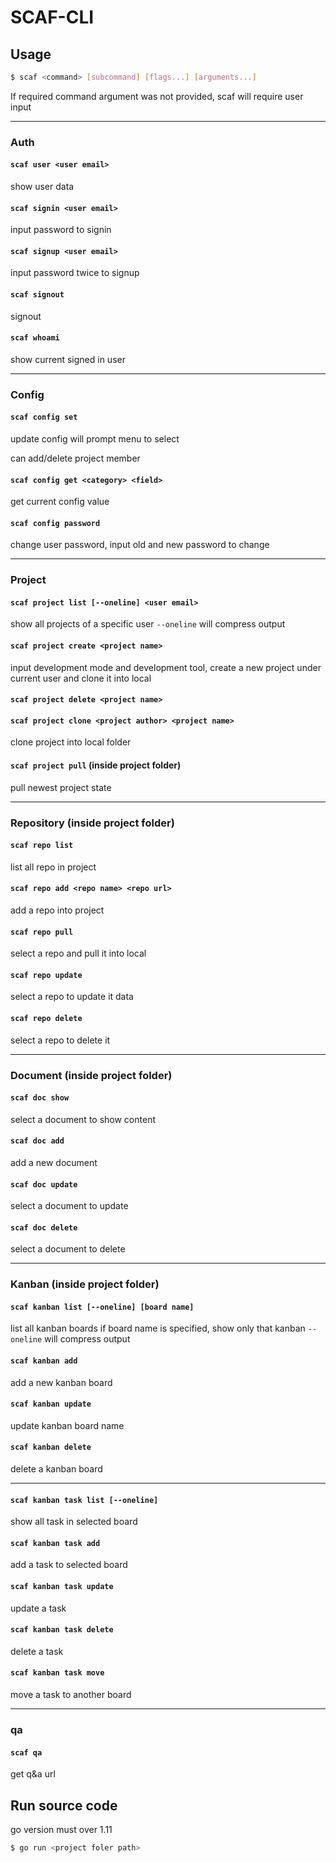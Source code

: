 # SCAF-CLI

## Usage

```bash
$ scaf <command> [subcommand] [flags...] [arguments...]
```

If required command argument was not provided, scaf will require user input

---

### Auth

#### `scaf user <user email>`

show user data

#### `scaf signin <user email>`

input password to signin

#### `scaf signup <user email>`

input password twice to signup

#### `scaf signout`

signout

#### `scaf whoami`

show current signed in user

---

### Config

#### `scaf config set`

update config
will prompt menu to select

can add/delete project member

#### `scaf config get <category> <field>`

get current config value

#### `scaf config password`

change user password, input old and new password to change

---

### Project

#### `scaf project list [--oneline] <user email>`

show all projects of a specific user
`--oneline` will compress output

#### `scaf project create <project name>`

input development mode and development tool, create a new project under current user
and clone it into local

#### `scaf project delete <project name>`

#### `scaf project clone <project author> <project name>`

clone project into local folder

#### `scaf project pull` (inside project folder)

pull newest project state

---

### Repository (inside project folder)

#### `scaf repo list`

list all repo in project

#### `scaf repo add <repo name> <repo url>`

add a repo into project

#### `scaf repo pull`

select a repo and pull it into local

#### `scaf repo update`

select a repo to update it data

#### `scaf repo delete`

select a repo to delete it

---

### Document (inside project folder)

#### `scaf doc show`

select a document to show content

#### `scaf doc add`

add a new document

#### `scaf doc update`

select a document to update

#### `scaf doc delete`

select a document to delete

---

### Kanban (inside project folder)

#### `scaf kanban list [--oneline] [board name]`

list all kanban boards
if board name is specified, show only that kanban
`--oneline` will compress output

#### `scaf kanban add`

add a new kanban board

#### `scaf kanban update`

update kanban board name

#### `scaf kanban delete`

delete a kanban board

---

#### `scaf kanban task list [--oneline]`

show all task in selected board

#### `scaf kanban task add`

add a task to selected board

#### `scaf kanban task update`

update a task

#### `scaf kanban task delete`

delete a task

#### `scaf kanban task move`

move a task to another board

---

### qa

#### `scaf qa`

get q&a url

## Run source code

go version must over 1.11

```bash
$ go run <project foler path>
```
